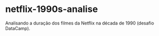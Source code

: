 # netflix-1990s-analise
Analisando a duração dos filmes da Netflix na década de 1990 (desafio DataCamp).
